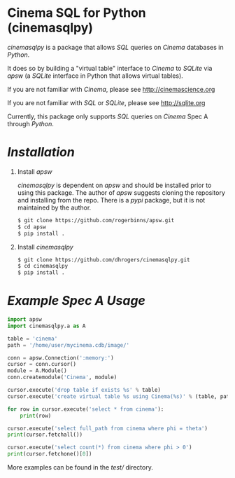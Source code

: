 Cinema SQL for Python (cinemasqlpy)
====================================

*cinemasqlpy* is a package that allows *SQL* queries
on *Cinema* databases in *Python*.

It does so by building a "virtual table" interface to
*Cinema* to *SQLite* via *apsw* (a *SQLite* interface
in Python that allows virtual tables).

If you are not familiar with *Cinema*, please see
http://cinemascience.org

If you are not familiar with *SQL* or *SQLite*,
please see http://sqlite.org

Currently, this package only supports *SQL* queries
on *Cinema* Spec A through *Python*.

*Installation*
==============

1. Install *apsw*

   *cinemasqlpy* is dependent on *apsw* and should be
   installed prior to using this package. The author
   of *apsw* suggests cloning the repository and installing
   from the repo. There is a *pypi* package, but
   it is not maintained by the author.

   ```bash
   $ git clone https://github.com/rogerbinns/apsw.git
   $ cd apsw
   $ pip install .
   ```

2. Install *cinemasqlpy*

   ```bash
   $ git clone https://github.com/dhrogers/cinemasqlpy.git
   $ cd cinemasqlpy
   $ pip install .
   ```

*Example Spec A Usage*
======================

```python
import apsw
import cinemasqlpy.a as A

table = 'cinema'
path = '/home/user/mycinema.cdb/image/'

conn = apsw.Connection(':memory:')
cursor = conn.cursor()
module = A.Module()
conn.createmodule('Cinema', module)

cursor.execute('drop table if exists %s' % table)
cursor.execute('create virtual table %s using Cinema(%s)' % (table, path))

for row in cursor.execute('select * from cinema'):
    print(row)

cursor.execute('select full_path from cinema where phi = theta')
print(cursor.fetchall())

cursor.execute('select count(*) from cinema where phi > 0')
print(cursor.fetchone()[0])
```

More examples can be found in the *test/* directory.
